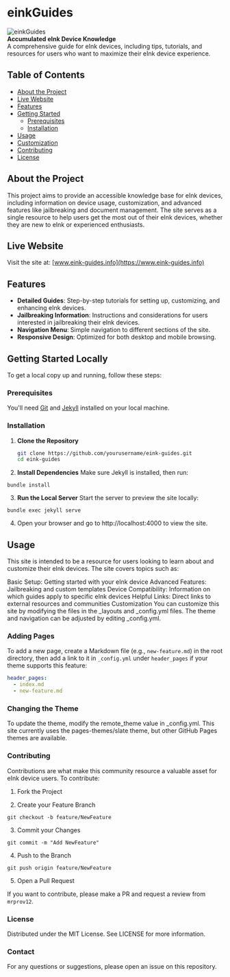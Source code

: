 # einkGuides

![einkGuides](https://eink-guides.info/favicon.ico)  
**Accumulated eInk Device Knowledge**  
A comprehensive guide for eInk devices, including tips, tutorials, and resources for users who want to maximize their eInk device experience.

## Table of Contents
- [About the Project](#about-the-project)
- [Live Website](#live-website)
- [Features](#features)
- [Getting Started](#getting-started)
  - [Prerequisites](#prerequisites)
  - [Installation](#installation)
- [Usage](#usage)
- [Customization](#customization)
- [Contributing](#contributing)
- [License](#license)

## About the Project

This project aims to provide an accessible knowledge base for eInk devices, including information on device usage, customization, and advanced features like jailbreaking and document management. The site serves as a single resource to help users get the most out of their eInk devices, whether they are new to eInk or experienced enthusiasts.

## Live Website

Visit the site at: [www.eink-guides.info](https://www.eink-guides.info)

## Features

- **Detailed Guides**: Step-by-step tutorials for setting up, customizing, and enhancing eInk devices.
- **Jailbreaking Information**: Instructions and considerations for users interested in jailbreaking their eInk devices.
- **Navigation Menu**: Simple navigation to different sections of the site.
- **Responsive Design**: Optimized for both desktop and mobile browsing.

## Getting Started Locally

To get a local copy up and running, follow these steps:

### Prerequisites

You'll need [Git](https://git-scm.com) and [Jekyll](https://jekyllrb.com) installed on your local machine.

### Installation

1. **Clone the Repository**  
   ```bash
   git clone https://github.com/yourusername/eink-guides.git
   cd eink-guides
   ```
2. **Install Dependencies**
Make sure Jekyll is installed, then run:
```
bundle install
```

3. **Run the Local Server**
Start the server to preview the site locally:
```
bundle exec jekyll serve
```

4. Open your browser and go to http://localhost:4000 to view the site.

## Usage
This site is intended to be a resource for users looking to learn about and customize their eInk devices. The site covers topics such as:

Basic Setup: Getting started with your eInk device
Advanced Features: Jailbreaking and custom templates
Device Compatibility: Information on which guides apply to specific eInk devices
Helpful Links: Direct links to external resources and communities
Customization
You can customize this site by modifying the files in the _layouts and _config.yml files. The theme and navigation can be adjusted by editing _config.yml.

### Adding Pages

To add a new page, create a Markdown file (e.g., `new-feature.md`) in the root directory, then add a link to it in `_config.yml` under `header_pages` if your theme supports this feature:

```yaml
header_pages:
  - index.md
  - new-feature.md
```

### Changing the Theme
To update the theme, modify the remote_theme value in _config.yml. This site currently uses the pages-themes/slate theme, but other GitHub Pages themes are available.

### Contributing
Contributions are what make this community resource a valuable asset for eInk device users. To contribute:

1. Fork the Project

2. Create your Feature Branch

```
git checkout -b feature/NewFeature
```

3. Commit your Changes
```
git commit -m "Add NewFeature"
```

4. Push to the Branch
```
git push origin feature/NewFeature
```

5. Open a Pull Request

If you want to contribute, please make a PR and request a review from `mrprov12`.

### License
Distributed under the MIT License. See LICENSE for more information.

### Contact
For any questions or suggestions, please open an issue on this repository.
